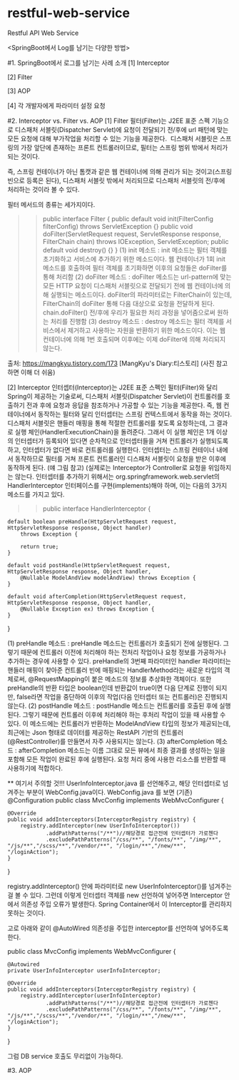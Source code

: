 # restful-web-service
Restful API Web Service 

<SpringBoot에서 Log를 남기는 다양한 방법>

#1. SpringBoot에서 로그를 남기는 사례 소개
[1] Interceptor

[2] Filter

[3] AOP

[4] 각 개발자에게 파라미터 설정 요청

#2. Interceptor vs. Filter vs. AOP
[1] Filter
필터(Filter)는 J2EE 표준 스펙 기능으로 디스패처 서블릿(Dispatcher Servlet)에 요청이 전달되기 전/후에 url 패턴에 맞는 모든 요청에 대해 부가작업을 처리할 수 있는 기능을 제공한다. 
디스패처 서블릿은 스프링의 가장 앞단에 존재하는 프론트 컨트롤러이므로, 필터는 스프링 범위 밖에서 처리가 되는 것이다. 

즉, 스프링 컨테이너가 아닌 톰캣과 같은 웹 컨테이너에 의해 관리가 되는 것이고(스프링 빈으로 등록은 된다), 디스패처 서블릿 밖에서 처리되므로 디스패처 서블릿의 전/후에 처리하는 것이라 볼 수 있다.

필터 메서드의 종류는 세가지이다.

>> public interface Filter {
    public default void init(FilterConfig filterConfig) throws ServletException {}
    public void doFilter(ServletRequest request, ServletResponse response,
            FilterChain chain) throws IOException, ServletException;
    public default void destroy() {}
}
 (1) init 메소드
  : init 메소드는 필터 객체를 초기화하고 서비스에 추가하기 위한 메소드이다. 웹 컨테이너가 1회 init 메소드를 호출하여 필터 객체를 초기화하면 이후의 요청들은 doFilter를 통해 처리함
 (2) doFilter 메소드
  : doFilter 메소드는 url-pattern에 맞는 모든 HTTP 요청이 디스패처 서블릿으로 전달되기 전에 웹 컨테이너에 의해 실행되는 메소드이다. 
  doFilter의 파라미터로는 FilterChain이 있는데, FilterChain의 doFilter 통해 다음 대상으로 요청을 전달하게 된다. 
  chain.doFilter() 전/후에 우리가 필요한 처리 과정을 넣어줌으로써 원하는 처리를 진행함
 (3) destroy 메소드
  : destroy 메소드는 필터 객체를 서비스에서 제거하고 사용하는 자원을 반환하기 위한 메소드이다. 이는 웹 컨테이너에 의해 1번 호출되며 이후에는 이제 doFilter에 의해 처리되지 않는다.

출처: https://mangkyu.tistory.com/173 [MangKyu's Diary:티스토리]
(사진 참고하면 이해 더 쉬움)


[2] Interceptor
인터셉터(Interceptor)는 J2EE 표준 스펙인 필터(Filter)와 달리 Spring이 제공하는 기술로써, 디스패처 서블릿(Dispatcher Servlet)이 컨트롤러를 호출하기 전과 후에 요청과 응답을 참조하거나 가공할 수 있는 기능을 제공한다. 
즉, 웹 컨테이너에서 동작하는 필터와 달리 인터셉터는 스프링 컨텍스트에서 동작을 하는 것이다.
디스패처 서블릿은 핸들러 매핑을 통해 적절한 컨트롤러를 찾도록 요청하는데, 그 결과로 실행 체인(HandlerExecutionChain)을 돌려준다. 
그래서 이 실행 체인은 1개 이상의 인터셉터가 등록되어 있다면 순차적으로 인터셉터들을 거쳐 컨트롤러가 실행되도록 하고, 인터셉터가 없다면 바로 컨트롤러를 실행한다.
인터셉터는 스프링 컨테이너 내에서 동작하므로 필터를 거쳐 프론트 컨트롤러인 디스패처 서블릿이 요청을 받은 이후에 동작하게 된다. (얘 그림 참고)
(실제로는 Interceptor가 Controller로 요청을 위임하지는 않는다. 
인터셉터를 추가하기 위해서는 org.springframework.web.servlet의 HandlerInterceptor 인터페이스를 구현(implements)해야 하며, 이는 다음의 3가지 메소드를 가지고 있다.

 >> public interface HandlerInterceptor {

    default boolean preHandle(HttpServletRequest request, HttpServletResponse response, Object handler)
        throws Exception {
        
        return true;
    }

    default void postHandle(HttpServletRequest request, HttpServletResponse response, Object handler,
        @Nullable ModelAndView modelAndView) throws Exception {
    }

    default void afterCompletion(HttpServletRequest request, HttpServletResponse response, Object handler,
        @Nullable Exception ex) throws Exception {
    }
}


(1) preHandle 메소드
 : preHandle 메소드는 컨트롤러가 호출되기 전에 실행된다. 그렇기 때문에 컨트롤러 이전에 처리해야 하는 전처리 작업이나 요청 정보를 가공하거나 추가하는 경우에 사용할 수 있다.
preHandle의 3번째 파라미터인 handler 파라미터는 핸들러 매핑이 찾아준 컨트롤러 빈에 매핑되는 HandlerMethod라는 새로운 타입의 객체로써, @RequestMapping이 붙은 메소드의 정보를 추상화한 객체이다.
또한 preHandle의 반환 타입은 boolean인데 반환값이 true이면 다음 단계로 진행이 되지만, false라면 작업을 중단하여 이후의 작업(다음 인터셉터 또는 컨트롤러)은 진행되지 않는다.
(2) postHandle 메소드
 : postHandle 메소드는 컨트롤러를 호출된 후에 실행된다. 그렇기 때문에 컨트롤러 이후에 처리해야 하는 후처리 작업이 있을 때 사용할 수 있다. 이 메소드에는 컨트롤러가 반환하는 ModelAndView 타입의 정보가 제공되는데, 최근에는 Json 형태로 데이터를 제공하는 RestAPI 기반의 컨트롤러(@RestController)를 만들면서 자주 사용되지는 않는다.
(3) afterCompletion 메소드
 : afterCompletion 메소드는 이름 그대로 모든 뷰에서 최종 결과를 생성하는 일을 포함해 모든 작업이 완료된 후에 실행된다. 요청 처리 중에 사용한 리소스를 반환할 때 사용하기에 적합하다.
 
 
 ** 여기서 주의할 것!!!
 UserInfoInterceptor.java 를 선언해주고, 해당 인터셉터로 넘겨주는 부분이 WebConfig.java이다.
 WebConfig.java 를 보면
 (기존)
 @Configuration
public class MvcConfig implements WebMvcConfigurer {
 
    @Override
    public void addInterceptors(InterceptorRegistry registry) {
        registry.addInterceptor(new UserInfoInterceptor())
                .addPathPatterns("/**")//해당경로 접근전에 인터셉터가 가로첸다
                .excludePathPatterns("/css/**", "/fonts/**", "/img/**", "/js/**","/scss/**","/vendor/**", "/login/**","/new/**", "/loginAction"); 
    }
    
}
 
 
 registry.addInterceptor() 안에 파라미터로 new UserInfoInterceptor()를 넘겨주는 걸 볼 수 있다.
 그런데 이렇게 인터셉터 객체를 new 선언하여 넣어주면 Interceptor 안에서 의존성 주입 오류가 발생한다.
 Spring Container에서 이 Interceptor를 관리하지 못하는 것이다.
 
 고로 아래와 같이 @AutoWired 의존성을 주입한 interceptor를 선언하여 넣어주도록 한다.
 
 public class MvcConfig implements WebMvcConfigurer {
 
    @Autowired
    private UserInfoInterceptor userInfoInterceptor;
 
    @Override
    public void addInterceptors(InterceptorRegistry registry) {
        registry.addInterceptor(userInfoInterceptor)
                .addPathPatterns("/**")//해당경로 접근전에 인터셉터가 가로첸다
                .excludePathPatterns("/css/**", "/fonts/**", "/img/**", "/js/**","/scss/**","/vendor/**", "/login/**","/new/**", "/loginAction"); 
    }
    
}

그럼 DB service 호출도 무리없이 가능하다.

#3. AOP


